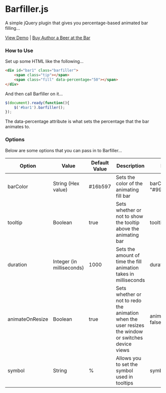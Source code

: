 Barfiller.js
=========

A simple jQuery plugin that gives you percentage-based animated bar filling...

[View Demo](http://9bitstudios.github.io/barfiller/) | [Buy Author a Beer at the Bar](https://www.paypal.com/cgi-bin/webscr?cmd=_s-xclick&hosted_button_id=NNCJ79B2W6MUL)

### How to Use 

Set up some HTML like the following...

```html
<div id="bar1" class="barfiller">
    <span class="tip"></span>
    <span class="fill" data-percentage="50"></span>
</div>
```

And then call Barfiller on it...

```javascript
$(document).ready(function(){
    $('#bar1').barfiller();
});
```

The data-percentage attribute is what sets the percentage that the bar animates to.

### Options

Below are some options that you can pass in to Barfiller...

| Option | Value | Default Value | Description | Example |
| --- | --- | --- | --- | --- |
barColor | String (Hex value) | #16b597 | Sets the color of the animating fill bar | barColor: "#990000"
tooltip | Boolean | true | Sets whether or not to show the tooltip above the animating bar | tooltip: false
duration | Integer (in milliseconds) | 1000 | Sets the amount of time the fill animation takes in milliseconds | duration: 500
animateOnResize | Boolean | true | Sets whether or not to redo the animation when the user resizes the window or switches device views | animateOnResize: false
symbol | String | % | Allows you to set the symbol used in tooltips | symbol: ""
